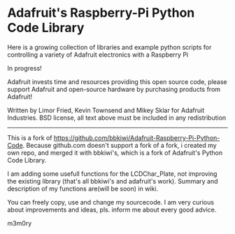 Adafruit's Raspberry-Pi Python Code Library
============
  Here is a growing collection of libraries and example python scripts
  for controlling a variety of Adafruit electronics with a Raspberry Pi
  
  In progress!

  Adafruit invests time and resources providing this open source code,
  please support Adafruit and open-source hardware by purchasing
  products from Adafruit!

  Written by Limor Fried, Kevin Townsend and Mikey Sklar for Adafruit Industries.
  BSD license, all text above must be included in any redistribution
  
  ------------------------------------------------------------------------------
  
  This is a fork of https://github.com/bbkiwi/Adafruit-Raspberry-Pi-Python-Code.
  Because github.com doesn't support a fork of a fork, i created my own repo,
  and merged it with bbkiwi's, which is a fork of Adafruit's Python Code Library.
  
  I am adding some usefull functions for the LCDChar_Plate, not improving the
  existing library (that's all bbkiwi's and adafruit's work).
  Summary and description of my functions are(will be soon) in wiki.
  
  You can freely copy, use and change my sourcecode.
  I am very curious about improvements and ideas, pls. inform me about every good advice.
  
  m3m0ry
